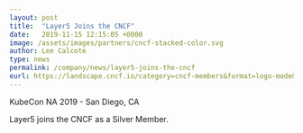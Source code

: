 ```yaml
---
layout: post
title:  "Layer5 Joins the CNCF"
date:   2019-11-15 12:15:05 +0000
image: /assets/images/partners/cncf-stacked-color.svg
author: Lee Calcote
type: news
permalink: /company/news/layer5-joins-the-cncf
eurl: https://landscape.cncf.io/category=cncf-members&format=logo-mode&grouping=category&selected=layer5-member&embed=yes
---
```

KubeCon NA 2019 - San Diego, CA

Layer5 joins the CNCF as a Silver Member.
